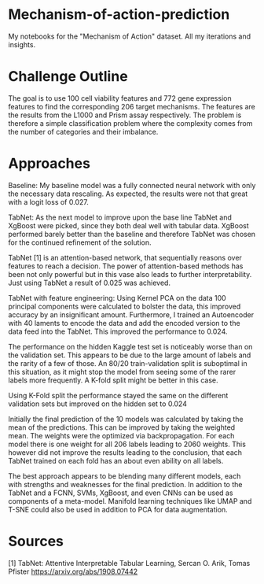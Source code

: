 # Mechanism-of-action-prediction
My notebooks for the "Mechanism of Action" dataset. All my iterations and insights.

# Challenge Outline

The goal is to use 100 cell viability features and 772 gene expression features to find the corresponding 206 target mechanisms. The features are the results from the L1000 and Prism assay respectively. The problem is therefore a simple classification problem where the complexity comes from the number of categories and their imbalance. 

# Approaches
Baseline: My baseline model was a fully connected neural network with only the necessary data rescaling. As expected, the results were not that great with a logit loss of 0.027.

TabNet: As the next model to improve upon the base line TabNet and XgBoost were picked, since they both deal well with tabular data. XgBoost performed barely better than the baseline and therefore TabNet was chosen for the continued refinement of the solution. 

TabNet [1] is an attention-based network, that sequentially reasons over features to reach a decision. The power of attention-based methods has been not only powerful but in this vase also leads to further interpretability. Just using TabNet a result of 0.025 was achieved. 

TabNet with feature engineering: Using Kernel PCA on the data 100 principal components were calculated to bolster the data, this improved accuracy by an insignificant amount. Furthermore, I trained an Autoencoder with 40 laments to encode the data and add the encoded version to the data feed into the TabNet. This improved the performance to 0.024. 

The performance on the hidden Kaggle test set is noticeably worse than on the validation set. This appears to be due to the large amount of labels and the rarity of a few of those. An 80/20 train-validation split is suboptimal in this situation, as it might stop the model from seeing some of the rarer labels more frequently. A K-fold split might be better in this case. 

Using K-Fold split the performance stayed the same on the different validation sets but improved on the hidden set to 0.024

Initially the final prediction of the 10 models was calculated by taking the mean of the predictions. This can be improved by taking the weighted mean. The weights were the optimized via backpropagation. For each model there is one weight for all 206 labels leading to 2060 weights. This however did not improve the results leading to the conclusion, that each TabNet trained on each fold has an about even ability on all labels.

The best approach appears to be blending many different models, each with strengths and weaknesses for the final prediction. In addition to the TabNet and a FCNN, SVMs, XgBoost, and even CNNs can be used as components of a meta-model. Manifold learning techniques like UMAP and T-SNE could also be used in addition to PCA for data augmentation.


# Sources

[1] TabNet: Attentive Interpretable Tabular Learning, Sercan O. Arik, Tomas Pfister https://arxiv.org/abs/1908.07442
